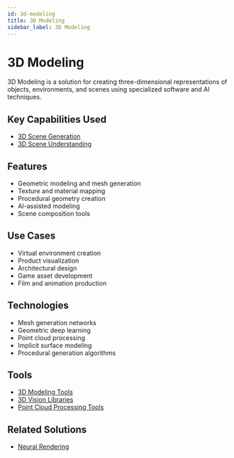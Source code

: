 ```yaml
---
id: 3d-modeling
title: 3D Modeling
sidebar_label: 3D Modeling
---
```


# 3D Modeling

3D Modeling is a solution for creating three-dimensional representations of objects, environments, and scenes using specialized software and AI techniques.

## Key Capabilities Used

- [3D Scene Generation](../capabilities/3d-scene-generation)
- [3D Scene Understanding](../capabilities/3d-scene-understanding)

## Features

- Geometric modeling and mesh generation
- Texture and material mapping
- Procedural geometry creation
- AI-assisted modeling
- Scene composition tools

## Use Cases

- Virtual environment creation
- Product visualization
- Architectural design
- Game asset development
- Film and animation production

## Technologies

- Mesh generation networks
- Geometric deep learning
- Point cloud processing
- Implicit surface modeling
- Procedural generation algorithms

## Tools

- [3D Modeling Tools](../tools/3d-modeling-tools)
- [3D Vision Libraries](../tools/3d-vision-libraries)
- [Point Cloud Processing Tools](../tools/point-cloud-processing-tools)

## Related Solutions

- [Neural Rendering](./neural-rendering)
